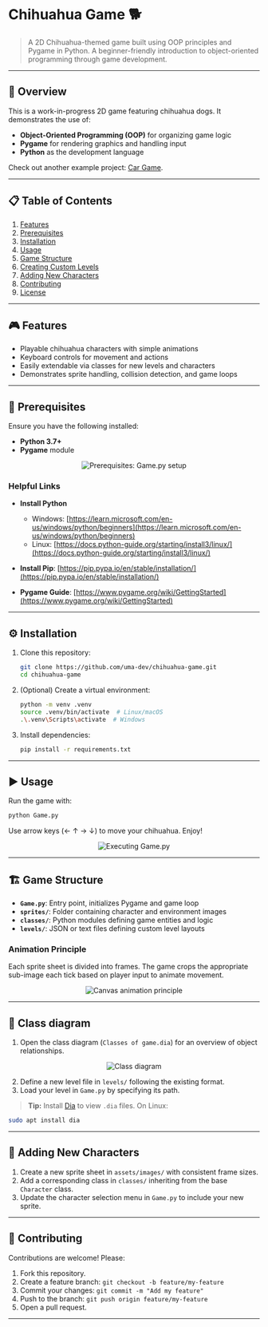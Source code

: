 # Chihuahua Game 🐕

> A 2D Chihuahua-themed game built using OOP principles and Pygame in Python. A beginner-friendly introduction to object-oriented programming through game development.

---

## 🚀 Overview

This is a work-in-progress 2D game featuring chihuahua dogs. It demonstrates the use of:

* **Object-Oriented Programming (OOP)** for organizing game logic
* **Pygame** for rendering graphics and handling input
* **Python** as the development language

Check out another example project: [Car Game](https://github.com/uma-dev/car-game).

---

## 📋 Table of Contents

1. [Features](#-features)
2. [Prerequisites](#-prerequisites)
3. [Installation](#-installation)
4. [Usage](#-usage)
5. [Game Structure](#-game-structure)
6. [Creating Custom Levels](#-creating-custom-levels)
7. [Adding New Characters](#-adding-new-characters)
8. [Contributing](#-contributing)
9. [License](#-license)

---

## 🎮 Features

* Playable chihuahua characters with simple animations
* Keyboard controls for movement and actions
* Easily extendable via classes for new levels and characters
* Demonstrates sprite handling, collision detection, and game loops

---

## 🔧 Prerequisites

Ensure you have the following installed:

* **Python 3.7+**
* **Pygame** module

<p align="center">
  <img alt="Prerequisites: Game.py setup" src="https://user-images.githubusercontent.com/22565959/215545981-3a106e1a-6674-49c9-b493-a059da383bf4.png">
</p>

### Helpful Links

* **Install Python**

  * Windows: [https://learn.microsoft.com/en-us/windows/python/beginners](https://learn.microsoft.com/en-us/windows/python/beginners)
  * Linux: [https://docs.python-guide.org/starting/install3/linux/](https://docs.python-guide.org/starting/install3/linux/)
* **Install Pip**: [https://pip.pypa.io/en/stable/installation/](https://pip.pypa.io/en/stable/installation/)
* **Pygame Guide**: [https://www.pygame.org/wiki/GettingStarted](https://www.pygame.org/wiki/GettingStarted)

---

## ⚙️ Installation

1. Clone this repository:

   ```bash
   git clone https://github.com/uma-dev/chihuahua-game.git
   cd chihuahua-game
   ```

2. (Optional) Create a virtual environment:

   ```bash
   python -m venv .venv
   source .venv/bin/activate  # Linux/macOS
   .\.venv\Scripts\activate  # Windows
   ```

3. Install dependencies:

   ```bash
   pip install -r requirements.txt
   ```

---

## ▶️ Usage

Run the game with:

```bash
python Game.py
```

Use arrow keys (← ↑ → ↓) to move your chihuahua. Enjoy!

<p align="center">
  <img alt="Executing Game.py" src="https://user-images.githubusercontent.com/22565959/215546502-d1f4a86c-70ad-4ddd-95a5-32db8f98188f.png">
</p>

---

## 🏗️ Game Structure

* **`Game.py`**: Entry point, initializes Pygame and game loop
* **`sprites/`**: Folder containing character and environment images
* **`classes/`**: Python modules defining game entities and logic
* **`levels/`**: JSON or text files defining custom level layouts

### Animation Principle

Each sprite sheet is divided into frames. The game crops the appropriate sub-image each tick based on player input to animate movement.

<p align="center">
  <img alt="Canvas animation principle" src="https://user-images.githubusercontent.com/22565959/216153341-489e8766-e9f3-4882-bef6-65a41cce2931.png">
</p>

---

## 📝 Class diagram

1. Open the class diagram (`Classes of game.dia`) for an overview of object relationships.

<p align="center">
  <img alt="Class diagram" src="https://user-images.githubusercontent.com/22565959/215545446-4c557d95-b2c1-4878-96be-ac669e9e4e3f.png">
</p>

2. Define a new level file in `levels/` following the existing format.
3. Load your level in `Game.py` by specifying its path.

> **Tip:** Install [Dia](http://dia-installer.de/) to view `.dia` files. On Linux:

 ```bash
 sudo apt install dia
 ```

---

## 🎨 Adding New Characters

1. Create a new sprite sheet in `assets/images/` with consistent frame sizes.
2. Add a corresponding class in `classes/` inheriting from the base `Character` class.
3. Update the character selection menu in `Game.py` to include your new sprite.

---

## 🤝 Contributing

Contributions are welcome! Please:

1. Fork this repository.
2. Create a feature branch: `git checkout -b feature/my-feature`
3. Commit your changes: `git commit -m "Add my feature"`
4. Push to the branch: `git push origin feature/my-feature`
5. Open a pull request.

---